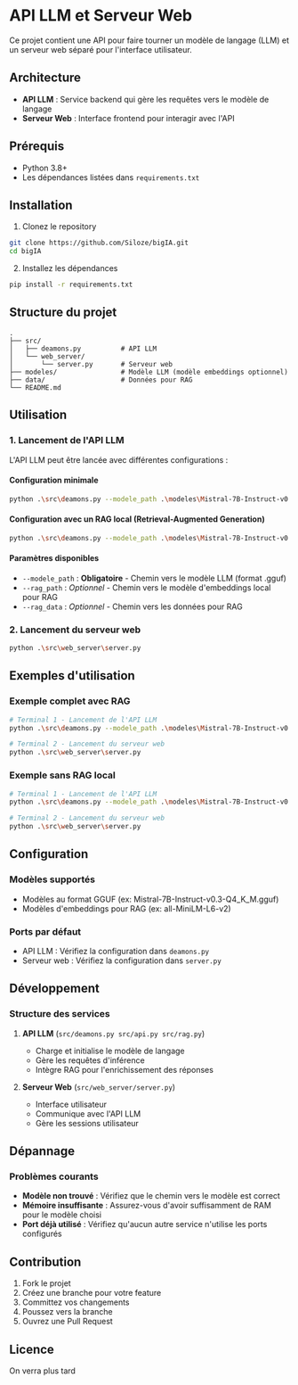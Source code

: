 # API LLM et Serveur Web

Ce projet contient une API pour faire tourner un modèle de langage (LLM) et un serveur web séparé pour l'interface utilisateur.

## Architecture

- **API LLM** : Service backend qui gère les requêtes vers le modèle de langage
- **Serveur Web** : Interface frontend pour interagir avec l'API

## Prérequis

- Python 3.8+
- Les dépendances listées dans `requirements.txt`

## Installation

1. Clonez le repository
```bash
git clone https://github.com/Siloze/bigIA.git
cd bigIA
```

2. Installez les dépendances
```bash
pip install -r requirements.txt
```

## Structure du projet

```
.
├── src/
│   ├── deamons.py          # API LLM
│   └── web_server/
│       └── server.py       # Serveur web
├── modeles/                # Modèle LLM (modèle embeddings optionnel)
├── data/                   # Données pour RAG
└── README.md
```

## Utilisation

### 1. Lancement de l'API LLM

L'API LLM peut être lancée avec différentes configurations :

#### Configuration minimale
```bash
python .\src\deamons.py --modele_path .\modeles\Mistral-7B-Instruct-v0.3-Q4_K_M.gguf
```

#### Configuration avec un RAG local (Retrieval-Augmented Generation)
```bash
python .\src\deamons.py --modele_path .\modeles\Mistral-7B-Instruct-v0.3-Q4_K_M.gguf --rag_path .\modeles\all-MiniLM-L6-v2\
```

#### Paramètres disponibles

- `--modele_path` : **Obligatoire** - Chemin vers le modèle LLM (format .gguf)
- `--rag_path` : *Optionnel* - Chemin vers le modèle d'embeddings local pour RAG
- `--rag_data` : *Optionnel* - Chemin vers les données pour RAG

### 2. Lancement du serveur web

```bash
python .\src\web_server\server.py
```

## Exemples d'utilisation

### Exemple complet avec RAG
```bash
# Terminal 1 - Lancement de l'API LLM
python .\src\deamons.py --modele_path .\modeles\Mistral-7B-Instruct-v0.3-Q4_K_M.gguf --rag_path .\modeles\all-MiniLM-L6-v2\

# Terminal 2 - Lancement du serveur web
python .\src\web_server\server.py
```

### Exemple sans RAG local
```bash
# Terminal 1 - Lancement de l'API LLM
python .\src\deamons.py --modele_path .\modeles\Mistral-7B-Instruct-v0.3-Q4_K_M.gguf

# Terminal 2 - Lancement du serveur web
python .\src\web_server\server.py
```

## Configuration

### Modèles supportés

- Modèles au format GGUF (ex: Mistral-7B-Instruct-v0.3-Q4_K_M.gguf)
- Modèles d'embeddings pour RAG (ex: all-MiniLM-L6-v2)

### Ports par défaut

- API LLM : Vérifiez la configuration dans `deamons.py`
- Serveur web : Vérifiez la configuration dans `server.py`

## Développement

### Structure des services

1. **API LLM** (`src/deamons.py src/api.py src/rag.py`)
   - Charge et initialise le modèle de langage
   - Gère les requêtes d'inférence
   - Intègre RAG pour l'enrichissement des réponses

2. **Serveur Web** (`src/web_server/server.py`)
   - Interface utilisateur
   - Communique avec l'API LLM
   - Gère les sessions utilisateur

## Dépannage

### Problèmes courants

- **Modèle non trouvé** : Vérifiez que le chemin vers le modèle est correct
- **Mémoire insuffisante** : Assurez-vous d'avoir suffisamment de RAM pour le modèle choisi
- **Port déjà utilisé** : Vérifiez qu'aucun autre service n'utilise les ports configurés

## Contribution

1. Fork le projet
2. Créez une branche pour votre feature
3. Committez vos changements
4. Poussez vers la branche
5. Ouvrez une Pull Request

## Licence

On verra plus tard